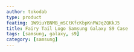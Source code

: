 ```yaml
---
author: tokodab
type: product
featimg: 1W9iuYBNMB_mSCtKfcKbpKnPWJqZQKkJ5
title: Fairy Tail Logo Samsung Galaxy S9 Case
tags: [samsung, galaxy, s9]
category: [samsung]
---
```

